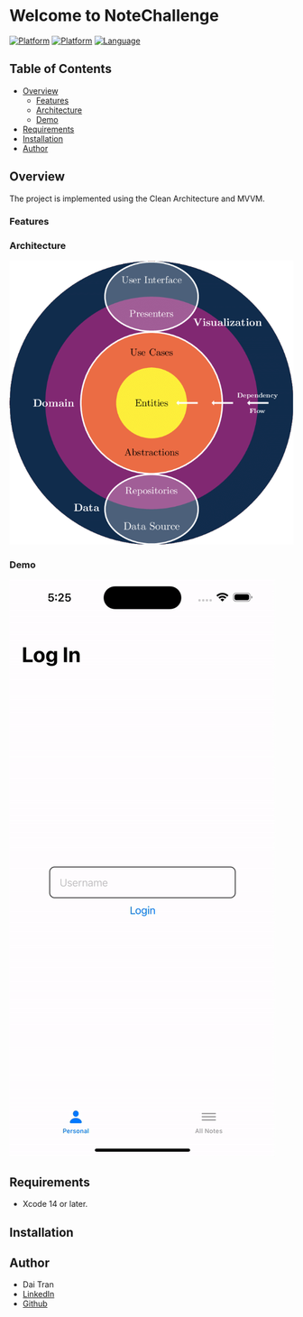 # Welcome to NoteChallenge

[![Platform](http://img.shields.io/badge/platform-iOS-blue.svg?style=flat)](https://developer.apple.com/iphone/index.action)
[![Platform](http://img.shields.io/badge/platform-macOS-blue.svg?style=flat)](https://developer.apple.com/iphone/index.action)
[![Language](http://img.shields.io/badge/language-Swift-brightgreen.svg?style=flat)](https://developer.apple.com/swift)

## Table of Contents
* [Overview](#overview)
	* [Features](#features)
	* [Architecture](#architecture) 
	* [Demo](#demo)
* [Requirements](#overview)
* [Installation](#installation)
* [Author](#author)

## Overview
The project is implemented using the Clean Architecture and MVVM. 

### Features

### Architecture
![Alt text](https://github.com/daitrandev/assets/blob/master/NoteChallenge/clean-architecture-concept.png)

### Demo
![](https://github.com/daitrandev/assets/blob/master/NoteChallenge/demo.gif)


## Requirements
* Xcode 14 or later.

## Installation


## Author
* Dai Tran
* <a href="https://www.linkedin.com/in/dai-tran-8b856b102/">LinkedIn</a>
* <a href="https://github.com/daitrandev">Github</a>